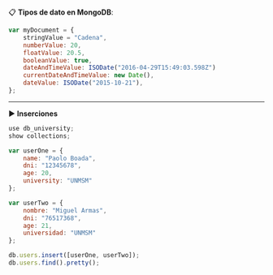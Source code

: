 📋 **Tipos de dato en MongoDB**:
```javascript
var myDocument = {
	stringValue = "Cadena",
	numberValue: 20,
	floatValue: 20.5,
	booleanValue: true,
	dateAndTimeValue: ISODate("2016-04-29T15:49:03.598Z")
	currentDateAndTimeValue: new Date(),
	dateValue: ISODate("2015-10-21"),
};
```

----

▶️ **Inserciones**
```javascript
use db_university;
show collections;

var userOne = {
	name: "Paolo Boada",
	dni: "12345678",
	age: 20,
	university: "UNMSM"
};

var userTwo = {
	nombre: "Miguel Armas",
	dni: "76517368",
	age: 21,
	universidad: "UNMSM"
};

db.users.insert([userOne, userTwo]);
db.users.find().pretty();
```